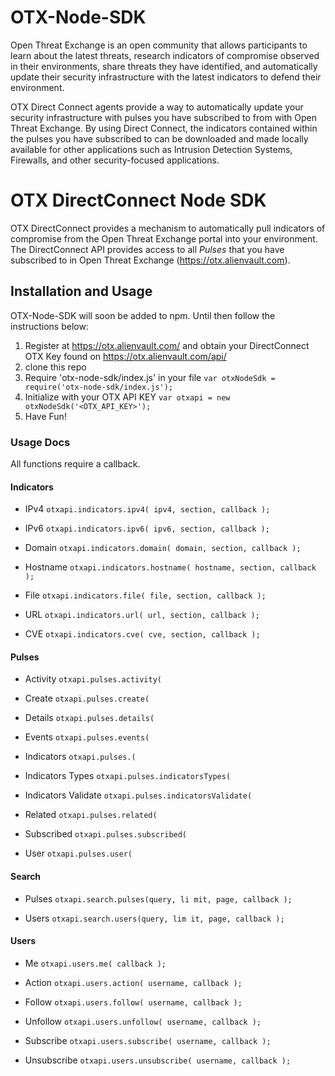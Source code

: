 # OTX-Node-SDK
Open Threat Exchange is an open community that allows participants to learn about the latest threats, research indicators of compromise observed in their environments, share threats they have identified, and automatically update their security infrastructure with the latest indicators to defend their environment.

OTX Direct Connect agents provide a way to automatically update your security infrastructure with pulses you have subscribed to from with Open Threat Exchange. By using Direct Connect, the indicators contained within the pulses you have subscribed to can be downloaded and made locally available for other applications such as Intrusion Detection Systems, Firewalls, and other security-focused applications.


# OTX DirectConnect Node SDK


OTX DirectConnect provides a mechanism to automatically pull indicators of compromise from the Open Threat Exchange portal into your environment.  The DirectConnect API provides access to all _Pulses_ that you have subscribed to in Open Threat Exchange (https://otx.alienvault.com).


## Installation and Usage
OTX-Node-SDK will soon be added to npm. Until then follow the instructions below:

1. Register at https://otx.alienvault.com/ and obtain your DirectConnect OTX Key found on https://otx.alienvault.com/api/
2. clone this repo
3. Require 'otx-node-sdk/index.js' in your file
``` var otxNodeSdk = require('otx-node-sdk/index.js'); ```
4. Initialize with your OTX API KEY
``` var otxapi = new otxNodeSdk('<OTX_API_KEY>'); ```
5. Have Fun!

### Usage Docs
All functions require a callback.


#### Indicators

- IPv4
``` otxapi.indicators.ipv4( ipv4, section, callback ); ```

- IPv6
``` otxapi.indicators.ipv6( ipv6, section, callback ); ```

- Domain
``` otxapi.indicators.domain( domain, section, callback ); ```

- Hostname
``` otxapi.indicators.hostname( hostname, section, callback ); ```

- File
``` otxapi.indicators.file( file, section, callback ); ```

- URL
``` otxapi.indicators.url( url, section, callback ); ```

- CVE
``` otxapi.indicators.cve( cve, section, callback ); ```


#### Pulses

- Activity
``` otxapi.pulses.activity( ```

- Create
``` otxapi.pulses.create( ```

- Details
``` otxapi.pulses.details( ```

- Events
``` otxapi.pulses.events( ```

- Indicators
``` otxapi.pulses.( ```

- Indicators Types
``` otxapi.pulses.indicatorsTypes( ```

- Indicators Validate
``` otxapi.pulses.indicatorsValidate( ```

- Related
``` otxapi.pulses.related( ```

- Subscribed
``` otxapi.pulses.subscribed( ```

- User
``` otxapi.pulses.user( ```


#### Search

- Pulses
``` otxapi.search.pulses(query, li mit, page, callback ); ```

- Users
``` otxapi.search.users(query, lim it, page, callback ); ```


#### Users

- Me
``` otxapi.users.me( callback ); ```

- Action
``` otxapi.users.action( username, callback ); ```

- Follow
``` otxapi.users.follow( username, callback ); ```

- Unfollow
``` otxapi.users.unfollow( username, callback ); ```

- Subscribe
``` otxapi.users.subscribe( username, callback ); ```

- Unsubscribe
``` otxapi.users.unsubscribe( username, callback ); ```
